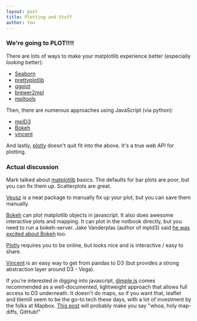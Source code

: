 ```yaml
---
layout: post
title: Plotting and Stuff
author: You
---
```

### We're going to PLOT!!!!

There are lots of ways to make your matplotlib experience better (especially
*looking* better):

 - [Seaborn](http://www.stanford.edu/~mwaskom/software/seaborn/)
 - [prettyplotlib](http://olgabot.github.io/prettyplotlib/)
 - [ggplot](http://blog.yhathq.com/posts/ggplot-for-python.html)
 - [brewer2mpl](https://github.com/jiffyclub/brewer2mpl/wiki)
 - [mpltools](http://tonysyu.github.io/mpltools/getting_started.html)

Then, there are numerous approaches using JavaScript (via python):

 - [mplD3](https://github.com/jakevdp/mpld3)
 - [Bokeh](http://bokeh.pydata.org/index.html)
 - [vincent](https://github.com/wrobstory/vincent)

And lastly, [plotly](https://plot.ly) doesn't quit fit into the above. It's a
true web API for plotting.

### Actual discussion

Mark talked about [matplotlib](http://matplotlib.org/) basics. The defaults for
bar plots are poor, but you can fix them up. Scatterplots are great.

[Veusz](http://home.gna.org/veusz/) is a neat package to manually fix up your
plot, but you can save them manually.

[Bokeh](http://bokeh.pydata.org/index.html) can plot matplotlib objects in
javascript. It also does awesome interactive plots and mapping. It can plot in
the notbook directly, but you need to run a bokeh-server. Jake Vanderplas
(author of mpld3) said [he was excited about
Bokeh](http://jakevdp.github.io/blog/2013/03/23/matplotlib-and-the-future-of-visualization-in-python/)
too.

[Plotly](https://plot.ly) requires you to be online, but looks nice and is
interactive / easy to share.

[Vincent](https://github.com/wrobstory/vincent) is an easy way to get from
pandas to D3 (but provides a strong abstraction layer around D3 - Vega).

If you're interested in digging into javascript,
[dimple.js](http://dimplejs.org/) comes recommended as a well-documented,
lightweight approach that allows full access to D3 underneath. It doesn't do
maps, so if you want that, leaflet and tilemill seem to be the go-to tech
these days, with a lot of investment by the folks at Mapbox. [This
post](https://www.mapbox.com/blog/github-visual-diff/) will probably make you
say "whoa, holy map-diffs, GitHub!"
